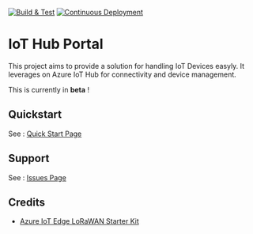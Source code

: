 [![Build & Test](https://github.com/cgi-fr/iot-hub-portal/actions/workflows/build.yml/badge.svg)](https://github.com/cgi-fr/iot-hub-portal/actions/workflows/build.yml)
[![Continuous Deployment](https://github.com/cgi-fr/iot-hub-portal/actions/workflows/publish.yml/badge.svg)](https://github.com/cgi-fr/iot-hub-portal/actions/workflows/publish.yml)

# IoT Hub Portal

This project aims to provide a solution for handling IoT Devices easyly.
It leverages on Azure IoT Hub for connectivity and device management.

This is currently in **beta** !

## Quickstart

See : [Quick Start Page](./docs/quickstart.md)

## Support

See : [Issues Page](./docs/issues.md)

## Credits

* [Azure IoT Edge LoRaWAN Starter Kit](https://github.com/Azure/iotedge-lorawan-starterkit)